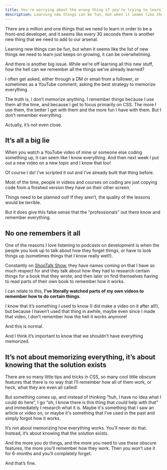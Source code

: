 ```yaml
---
title: You're worrying about the wrong thing if you're trying to learn it all
description: Learning new things can be fun, but when it seems like the list of new things we need to learn just keeps on growing, it can be overwhelming. And if you are trying to learn it all, you're worrying about the wrong thing.
---
```


There are a million and one things that we need to learn in order to be a front-end developer, and it seems like every 30 seconds there is another new thing that we need to add to our arsenal.

Learning new things can be fun, but when it seems like the list of new things we need to learn just keeps on growing, it can be overwhelming.

And there is another big issue. While we’re off learning all this new stuff, how the hell can we remember all the things we’ve already learned?

I often get asked, either through a DM or email from a follower, or sometimes as a YouTube comment, asking the best strategy to memorize everything.

The truth is, I don’t memorize anything. I remember things because I use them all the time, and because I get to focus primarily on CSS. The more I use them, the better I get with them and the more fun I have with them. But I don’t remember everything.

Actually, it’s not even close.

<!--more-->

## It’s all a big lie

When you watch a YouTube video of mine or someone else coding something up, it can seem like I know everything. And then next week I put out a new video on a new topic and I know that too!

Of course I do! I’ve scripted it out and I’ve already built that thing before. 

Most of the time, people in videos and courses on coding are just copying code from a finished version they have on their other screen.

Things need to be planned out! If they aren’t, the quality of the lessons would be terrible. 

But it does give this false sense that the “professionals” out there know and remember everything.

## No one remembers it all

One of the reasons I love listening to podcasts on development is when the people you look up to talk about how they forget things, or have to look things up (sometimes things that I know really well!). 

Constantly on [ShopTalk Show](https://shoptalkshow.com/), they have names coming on that I have so much respect for and they talk about how they had to research certain things for a book that they wrote, and then later on find themselves having to read parts of their own book to remember how it works.

I can relate to this, **I’ve literally watched parts of my own videos to remember how to do certain things**. 

I know that it’s something I used to know (I did make a video on it after all!), but because I haven’t used that thing in awhile, maybe even since I made that video, I don’t remember how the hell it works anymore!

And this is normal.

And I think it’s important to know that we shouldn’t have everything memorized.

## It’s not about memorizing everything, it’s about knowing that the solution exists

There are so many little tips and tricks in CSS, so many cool little obscure features that there is no way that I’ll remember how all of them work, or heck, what they are even all called!

But something comes up, and instead of thinking “huh, I have no idea what I could do here”, I go “oh, I know there is this thing that could help with that” and immediately I research what it is. Maybe it's something that I saw an article or video on, or maybe it's something that I've used in the past and simply forgot how it works.

It’s not about memorizing how everything works. You’ll never do that. Instead, it’s about knowing that the solution exists.

And the more you do things, and the more you need to use these obscure features, the more you’ll remember how they work. Then you won’t use it for 6-months and you’ll completely forget. 

And that’s fine.

